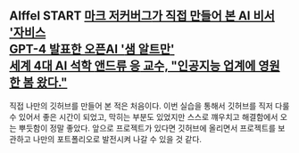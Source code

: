 AIffel START
[**마크 저커버그**가 직접 만들어 본 AI 비서 '자비스](https://about.fb.com/ko/news/2016/12/%EB%A7%88%ED%81%AC-%EC%A0%80%EC%BB%A4%EB%B2%84%EA%B7%B8-ai-%EB%B9%84%EC%84%9C-%EC%9E%90%EB%B9%84%EC%8A%A4%EC%97%90-%EB%8C%80%ED%95%B4-%EC%9D%B4%EC%95%BC%EA%B8%B0%ED%95%98%EB%8B%A4/)  
[GPT-4 발표한 오픈AI '**샘 알트만**'](https://www.aitimes.kr/news/articleView.html?idxno=27595)  
[세계 4대 AI 석학 **앤드류 응** 교수, "인공지능 업계에 영원한 봄 왔다."](https://www.donga.com/news/It/article/all/20230725/120394744/1)  
---  
직접 나만의 깃허브를 만들어 본 적은 처음이다. 이번 실습을 통해서 깃허브를 직저 다룰 수 있어서 좋은 시간이 되었고, 막히는 부분도 있었지만 스스로 꺠우치고 해결함에서 오는 뿌듯함이 정말 좋았다. 앞으로 프로젝트가 있다면 깃허브에 올리면서 프로젝트를 보관하고 나만의 포트폴리오로 발전시켜 나갈 수 있을 것 같다.
